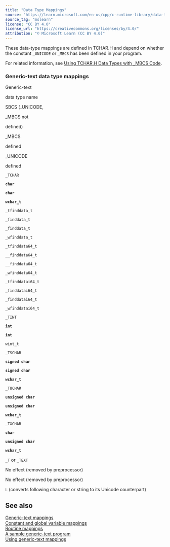 ```yaml
---
title: "Data Type Mappings"
source: "https://learn.microsoft.com/en-us/cpp/c-runtime-library/data-type-mappings?view=msvc-170"
source_tag: "mslearn"
license: "CC BY 4.0"
license_url: "https://creativecommons.org/licenses/by/4.0/"
attribution: "© Microsoft Learn (CC BY 4.0)"
---
```

These data-type mappings are defined in TCHAR.H and depend on whether the constant `_UNICODE` or `_MBCS` has been defined in your program.

For related information, see [Using TCHAR.H Data Types with \_MBCS Code](https://learn.microsoft.com/en-us/cpp/text/using-tchar-h-data-types-with-mbcs-code?view=msvc-170).

### Generic-text data type mappings

Generic-text

data type name

SBCS (\_UNICODE,

\_MBCS not

defined)

\_MBCS

defined

\_UNICODE

defined

`_TCHAR`

**`char`**

**`char`**

**`wchar_t`**

`_tfinddata_t`

`_finddata_t`

`_finddata_t`

`_wfinddata_t`

`_tfinddata64_t`

`__finddata64_t`

`__finddata64_t`

`_wfinddata64_t`

`_tfinddatai64_t`

`_finddatai64_t`

`_finddatai64_t`

`_wfinddatai64_t`

`_TINT`

**`int`**

**`int`**

`wint_t`

`_TSCHAR`

**`signed char`**

**`signed char`**

**`wchar_t`**

`_TUCHAR`

**`unsigned char`**

**`unsigned char`**

**`wchar_t`**

`_TXCHAR`

**`char`**

**`unsigned char`**

**`wchar_t`**

`_T` or `_TEXT`

No effect (removed by preprocessor)

No effect (removed by preprocessor)

`L` (converts following character or string to its Unicode counterpart)

## See also

[Generic-text mappings](https://learn.microsoft.com/en-us/cpp/c-runtime-library/generic-text-mappings?view=msvc-170)  
[Constant and global variable mappings](https://learn.microsoft.com/en-us/cpp/c-runtime-library/constant-and-global-variable-mappings?view=msvc-170)  
[Routine mappings](https://learn.microsoft.com/en-us/cpp/c-runtime-library/routine-mappings?view=msvc-170)  
[A sample generic-text program](https://learn.microsoft.com/en-us/cpp/c-runtime-library/a-sample-generic-text-program?view=msvc-170)  
[Using generic-text mappings](https://learn.microsoft.com/en-us/cpp/c-runtime-library/using-generic-text-mappings?view=msvc-170)